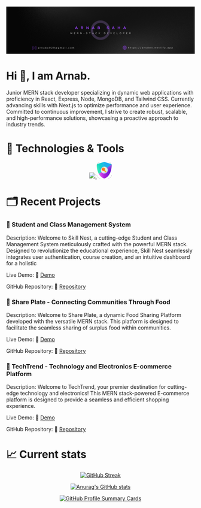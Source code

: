 ![LinkedIn Banner](./images/github-profile-banner.png "GitHub Banner")


<p align='center'>

# Hi 👋, I am Arnab. 

Junior MERN stack developer specializing in dynamic web applications with proficiency in React, Express, Node, MongoDB, and Tailwind CSS. Currently advancing skills with Next.js to optimize performance and user experience. Committed to continuous improvement, I strive to create robust, scalable, and high-performance solutions, showcasing a proactive approach to industry trends.
</P>

# 🔧 Technologies & Tools

<p align="center">
  <a href="https://skillicons.dev">
    <img src="https://skillicons.dev/icons?i=react,express,firebase,js,mongodb,netlify,nodejs,tailwind,bootstrap,vite,materialui" />
  </a>
  <img src="./images/logo.png"  style="width: 40px; border-radius: 10px; background-color: #252525;"/>
</p>

<!-- 
[![LinkedIn](https://img.shields.io/badge/LinkedIn-YourName-blue?style=flat-square&logo=linkedin&logoColor=white&logoWidth=40)](https://www.linkedin.com/in/nazmul-hasan-shadin-8b4954155)
[![Email](https://img.shields.io/badge/Email-YourEmail-blue?style=flat-square&logo=gmail&logoColor=white&logoWidth=20)](mailto:nazmulhasan.shadin3@gmail.com) -->


# 🗂️ Recent Projects

### 🚀 Student and Class Management System
Description:
Welcome to Skill Nest, a cutting-edge Student and Class Management System meticulously crafted with the powerful MERN stack. Designed to revolutionize the educational experience, Skill Nest seamlessly integrates user authentication, course creation, and an intuitive dashboard for a holistic

Live Demo: 🔗  [Demo](skill-nest.netlify.app/)

GitHub Repository: 🔗  [Repository](https://github.com/ArnabTo/skill-nest-client)

### 🚀 Share Plate - Connecting Communities Through Food
Description: Welcome to Share Plate, a dynamic Food Sharing Platform developed with the versatile MERN stack. This platform is designed to facilitate the seamless sharing of surplus food within communities.

Live Demo: 🔗  [Demo](arsdev-food-share.netlify.app/)

GitHub Repository: 🔗  [Repository](https://github.com/ArnabTo/share-plate-client)

### 🚀 TechTrend - Technology and Electronics E-commerce Platform
Description: Welcome to TechTrend, your premier destination for cutting-edge technology and electronics! This MERN stack-powered E-commerce platform is designed to provide a seamless and efficient shopping experience.

Live Demo: 🔗  [Demo](arsdev-techtrend.netlify.app/)

GitHub Repository: 🔗  [Repository](https://github.com/ArnabTo/brand-shop-client)


# 📈 Current stats

<p align="center">
<a href="https://git.io/streak-stats"><img src="https://streak-stats.demolab.com?user=ArnabTo&theme=midnight-purple&hide_border=true&border_radius=0" alt="GitHub Streak" /></a>
</p>



<p align='center'><a href="https://github.com/anuraghazra">
  <img alt="Anurag's GitHub stats" src="https://github-readme-stats.vercel.app/api?username=ArnabTo&theme=midnight-purple&hide_border=true&show_icons=true">
</a>
</P>


<p align="center"><a href="https://github-profile-summary-cards.vercel.app/api/cards/profile-details?username=ArnabTo&theme=dark">
    <img src="https://github-profile-summary-cards.vercel.app/api/cards/profile-details?username=ArnabTo&theme=midnight_purple" alt="GitHub Profile Summary Cards"></a></p>








